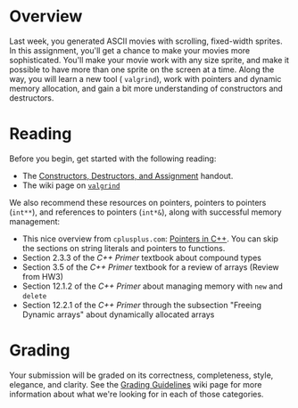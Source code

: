 # Overview
Last week, you generated ASCII movies with scrolling, fixed-width sprites. 
In this assignment, you'll get a chance to make your movies more sophisticated. 
You'll make your movie work with any size sprite, and make it possible to have more than one sprite on the screen at a time. 
Along the way, you will learn a new tool ( `valgrind`), work with pointers and dynamic memory allocation, and gain a bit more understanding of constructors and destructors.


# Reading
Before you begin, get started with the following reading:
* The [Constructors, Destructors, and Assignment](https://github.com/hmc-cs70-fall2018/Materials/blob/master/assets/ConstructorsDestructors.pdf) handout.
* The wiki page on [`valgrind`](https://cs.hmc.edu/cs70/wiki/ValgrindHowTo)

We also recommend these resources on pointers, pointers to pointers (`int**`), and references to pointers (`int*&`), along with successful memory management: 
* This nice overview from `cplusplus.com`: [Pointers in C++](http://www.cplusplus.com/doc/tutorial/pointers/). You can skip the sections on string literals and pointers to functions.
* Section 2.3.3 of the *C++ Primer* textbook about compound types 
* Section 3.5 of the *C++ Primer* textbook for a review of arrays (Review from HW3)
* Section 12.1.2 of the *C++ Primer* about managing memory with `new` and `delete`
* Section 12.2.1 of the *C++ Primer* through the subsection "Freeing Dynamic arrays" about dynamically allocated arrays

# Grading
Your submission will be graded on its correctness, completeness, style, elegance, and clarity. See the [Grading Guidelines](https://cs.hmc.edu/cs70/wiki/Grading-Guidelines) wiki page for more information about what we're looking for in each of those categories. 
